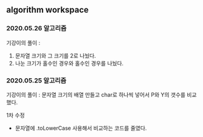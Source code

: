 ## algorithm workspace



### 2020.05.26 알고리즘

기강이의 풀이 :

1. 문자열 크기와 그 크기를 2로 나눴다.
2. 나눈 크기가 홀수인 경우와 홀수인 경우를 나눴다.



### 2020.05.25 알고리즘

기강이의 풀이 : 문자열 크기의 배열 만들고 char로 하나씩 넣어서 P와 Y의 갯수를 비교했다.

1차 수정
- 문자열에 .toLowerCase 사용해서 비교하는 코드를 줄였다.
